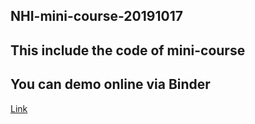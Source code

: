 ## NHI-mini-course-20191017
This include the code of mini-course
---
## You can demo online via Binder
[Link](https://mybinder.org/v2/gh/yuehchou/NHI-mini-course-20191017/master
)
